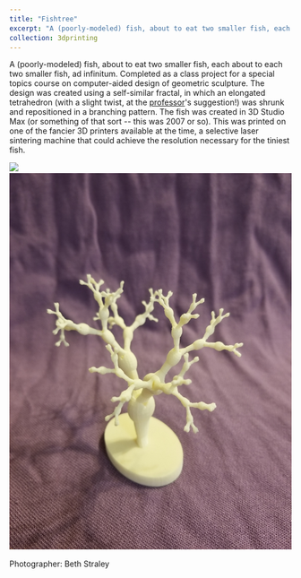```yaml
---
title: "Fishtree"
excerpt: "A (poorly-modeled) fish, about to eat two smaller fish, each about to each two smaller fish, ad infinitum.<br/><img src='/images/sculpture/fishtree-1-thumbnail.png'/>"
collection: 3dprinting
---
```


A (poorly-modeled) fish, about to eat two smaller fish, each about to each two smaller fish, ad infinitum. Completed as a class project for a special topics course on computer-aided design of geometric sculpture. The design was created using a self-similar fractal, in which an elongated tetrahedron (with a slight twist, at the [professor](https://www.georgehart.com/)'s suggestion!) was shrunk and repositioned in a branching pattern. The fish was created in 3D Studio Max (or something of that sort -- this was 2007 or so). This was printed on one of the fancier 3D printers available at the time, a selective laser sintering machine that could achieve the resolution necessary for the tiniest fish.

<img src='/images/sculpture/fishtree-1.jpg'/>

<img src='/images/sculpture/fishtree-2.jpg'/>

Photographer: Beth Straley